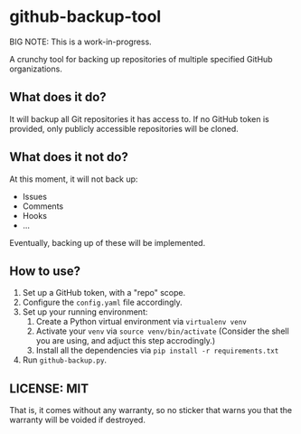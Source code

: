 # github-backup-tool

BIG NOTE: This is a work-in-progress.

A crunchy tool for backing up repositories of multiple specified GitHub organizations.

## What does it do?
It will backup all Git repositories it has access to. If no GitHub token is provided, only publicly accessible repositories will be cloned.

## What does it not do?
At this moment, it will not back up:
* Issues
* Comments
* Hooks
* ...

Eventually, backing up of these will be implemented.

## How to use?

1. Set up a GitHub token, with a "repo" scope.
2. Configure the `config.yaml` file accordingly.
3. Set up your running environment:
    1. Create a Python virtual environment via `virtualenv venv`
    2. Activate your `venv` via `source venv/bin/activate` (Consider the shell you are using, and adjuct this step accrodingly.)
    3. Install all the dependencies via `pip install -r requirements.txt`
4. Run `github-backup.py`.

## LICENSE: MIT
That is, it comes without any warranty, so no sticker that warns you that the warranty will be voided if destroyed.
